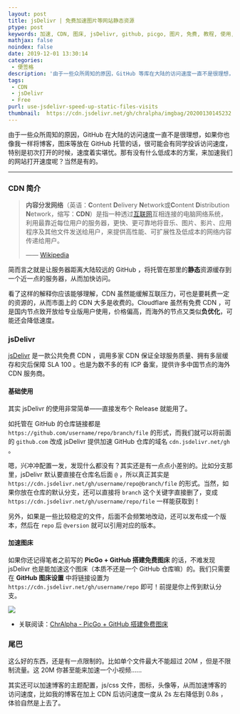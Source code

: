 ```yaml
---
layout: post
title: jsDelivr | 免费加速图片等网站静态资源
ptype: post
keywords: 加速, CDN, 图床, jsDelivr, github, picgo, 图片, 免费, 教程, 使用, 配置
mathjax: false
noindex: false
date: 2019-12-01 13:30:14
categories:
 - 便签格
description: '由于一些众所周知的原因，GitHub 等库在大陆的访问速度一直不是很理想，那有没有什么低成本的方案，来加速这些静态资源的访问速度呢？ jsDelivr 就是一直做的非常出色的一家，这里介绍如何使用免费的 jsDelivr 加速网站！'
tags:
 - CDN
 - jsDelivr
 - Free
purl: use-jsdelivr-speed-up-static-files-visits
thumbnail:  https://cdn.jsdelivr.net/gh/chralpha/imgbag/20200130145232.png
---
```


由于一些众所周知的原因，GitHub 在大陆的访问速度一直不是很理想，如果你也像我一样将博客，图床等放在 GitHub 托管的话，很可能会有同学投诉访问速度，特别是初次打开的时候，速度着实堪忧。那有没有什么低成本的方案，来加速我们的网站打开速度呢？当然是有的。

<!--more-->

---

### CDN 简介

> **内容分发网络**（英语：**C**ontent **D**elivery **N**etwork或**C**ontent **D**istribution **N**etwork，缩写：**CDN**）是指一种透过[互联网](https://zh.wikipedia.org/wiki/互聯網)互相连接的电脑网络系统，利用最靠近每位用户的服务器，更快、更可靠地将音乐、图片、影片、应用程序及其他文件发送给用户，来提供高性能、可扩展性及低成本的网络内容传递给用户。
>
> —— [Wikipedia](https://zh.wikipedia.org/wiki/%E5%85%A7%E5%AE%B9%E5%82%B3%E9%81%9E%E7%B6%B2%E8%B7%AF) 

简而言之就是让服务器距离大陆较远的 GitHub ，将托管在那里的**静态**资源缓存到一个近一点的服务器，从而加快访问。

看了这样的解释你应该能够理解，CDN 虽然能缓解互联压力，可也是要耗费一定的资源的，从而市面上的 CDN 大多是收费的。Cloudflare 虽然有免费 CDN ，可是国内节点致开放给专业版用户使用，价格偏高，而海外的节点又类似**负优化**，可能还会降低速度。



### jsDelivr

[jsDelivr](https://www.jsdelivr.com/) 是一款公共免费 CDN ，调用多家 CDN 保证全球服务质量、拥有多层缓存和灾后保障 SLA 100 。也是为数不多的有 ICP 备案，提供许多中国节点的海外 CDN 服务商。

#### 基础使用

其实 jsDelivr 的使用非常简单——直接发布个 Release 就能用了。

如托管在 GitHub 的仓库链接都是 `https://github.com/username/repo/branch/file` 的形式，而我们就可以将前面的 `github.com` 改成 jsDelivr 提供加速 GitHub 仓库的域名 `cdn.jsdelivr.net/gh` 。

嗯，兴冲冲配置一发，发现什么都没有？其实还是有一点点小差别的。比如分支那里，jsDelivr 默认要直接在仓库名后面 `@` ，所以真正其实是 `https://cdn.jsdelivr.net/gh/username/repo@branch/file` 的形式。当然，如果你放在仓库的默认分支，还可以直接将 `branch` 这个关键字直接删了，变成 `https://cdn.jsdelivr.net/gh/username/repo/file` 一样能获取到！

另外，如果是一些比较稳定的文件，后面不会频繁地改动，还可以发布成一个版本，然后在 `repo` 后 `@version` 就可以引用对应的版本。

#### 加速图床

如果你还记得笔者之前写的 **PicGo + GitHub 搭建免费图床** 的话，不难发现 jsDelivr 也是能加速这个图床（本质不还是一个 GitHub 仓库嘛）的。我们只需要在 **GitHub 图床设置** 中将链接设置为 `https://cdn.jsdelivr.net/gh/username/repo` 即可！前提是你上传到默认分支。

![](https://cdn.jsdelivr.net/gh/chralpha/imgbag/20191201143642.png)

- 关联阅读：[ChrAlpha - PicGo + GitHub 搭建免费图床](https://chralpha.com/post/free-img-hosting-with-github-and-picgo/) 

### 尾巴

这么好的东西，还是有一点限制的。比如单个文件最大不能超过 20M ，但是不限制流量。这 20M 你甚至能来加速一个小视频……

其实还可以加速博客的主题配置，js/css 文件，图标，头像等，从而加速博客的访问速度，比如我的博客在加上 CDN 后访问速度一度从 2s 左右降低到 0.8s ，体验自然是上去了。




